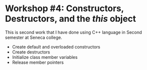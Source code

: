 # Workshop #4: Constructors, Destructors, and the *this* object

This is second work that I have done using C++ language in Second semester at Seneca college.

- Create default and overloaded constructors
- Create destructors
- Initialize class member variables 
- Release member pointers
